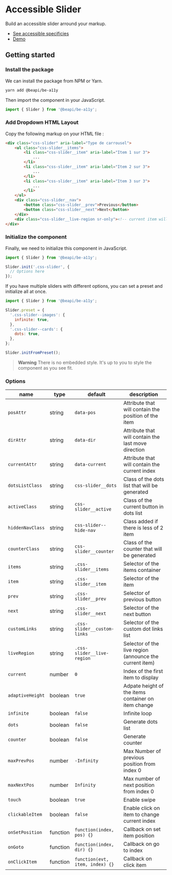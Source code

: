 # Accessible Slider

Build an accessible slider arround your markup.

* [See accessible specificies](https://www.w3.org/WAI/ARIA/apg/patterns/carousel/)
* [Demo](https://codepen.io/beapi/pen/GRYEzJo)

## Getting started

### Install the package

We can install the package from NPM or Yarn.

```bash
yarn add @beapi/be-a11y
```

Then import the component in your JavaScript.

```js
import { Slider } from '@beapi/be-a11y';
```

### Add Dropdown HTML Layout

Copy the following markup on your HTML file :

```html
<div class="css-slider" aria-label="Type de carrousel">
    <ul class="css-slider__items">
        <li class="css-slider__item" aria-label="Item 1 sur 3">
            ...
        </li>
        <li class="css-slider__item" aria-label="Item 2 sur 3">
            ...
        </li>
        <li class="css-slider__item" aria-label="Item 3 sur 3">
            ...
        </li>
    </ul>
    <div class="css-slider__nav">
        <button class="css-slider__prev">Previous</button>
        <button class="css-slider__next">Next</button>
    </div>
    <div class="css-slider__live-region sr-only"><!-- current item will be announced here based on item aria-label --></div>
</div>
```

### Initialize the component

Finally, we need to initialize this component in JavaScript.

```js
import { Slider } from '@beapi/be-a11y';

Slider.init('.css-slider', {
  // Options here
});
```

If you have multiple sliders with different options, you can set a preset and initialize all at once.

```js
import { Slider } from '@beapi/be-a11y';

Slider.preset = {
  '.css-slider--images': {
    infinite: true,
  },
  '.css-slider--cards': {
    dots: true,
  },
};

Slider.initFromPreset();
```

> **Warning**
> There is no embedded style. It's up to you to style the component as you see fit.

### Options

| name                 | type                      | default                         | description                                             |
|----------------------|---------------------------|---------------------------------|---------------------------------------------------------|
| `posAttr`            | string                    | `data-pos`                      | Attribute that will contain the position of the item    |
| `dirAttr`            | string                    | `data-dir`                      | Attribute that will contain the last move direction     |
| `currentAttr`        | string                    | `data-current`                  | Attribute that will contain the current index           |
| `dotsListClass`      | string                    | `css-slider__dots`              | Class of the dots list that will be generated           |
| `activeClass`        | string                    | `css-slider__active`            | Class of the current button in dots list                |
| `hiddenNavClass`     | string                    | `css-slider--hide-nav`          | Class added if there is less of 2 item                  |
| `counterClass`       | string                    | `css-slider__counter`           | Class of the counter that will be generated             |
| `items`              | string                    | `.css-slider__items`            | Selector of the items container                         |
| `item`               | string                    | `.css-slider__item`             | Selector of the item                                    |
| `prev`               | string                    | `.css-slider__prev`             | Selector of previous button                             |
| `next`               | string                    | `.css-slider__next`             | Selector of the next button                             |
| `customLinks`        | string                    | `.css-slider__custom-links`     | Selector of the custom dot links list                   |
| `liveRegion`         | string                    | `.css-slider__live-region`      | Selector of the live region (announce the current item) |
| `current`            | number                    | `0`                             | Index of the first item to display                      |
| `adaptiveHeight`     | boolean                   | `true`                          | Adpate height of the items container on item change     |
| `infinite`           | boolean                   | `false`                         | Infinite loop                                           |
| `dots`               | boolean                   | `false`                         | Generate dots list                                      |
| `counter`            | boolean                   | `false`                         | Generate counter                                        |
| `maxPrevPos`         | number                    | `-Infinity`                     | Max Number of previous position from index 0            |
| `maxNextPos`         | number                    | `Infinity`                      | Max number of next position from index 0                |
| `touch`              | boolean                   | `true`                          | Enable swipe                                            |
| `clickableItem`      | boolean                   | `false`                         | Enable click on item to change current index            |
| `onSetPosition`      | function                  | `function(index, pos) {}`       | Callback on set item position                           |
| `onGoto`             | function                  | `function(index, dir) {}`       | Callback on go to index                                 |
| `onClickItem`        | function                  | `function(evt, item, index) {}` | Callback on click item                                  |
